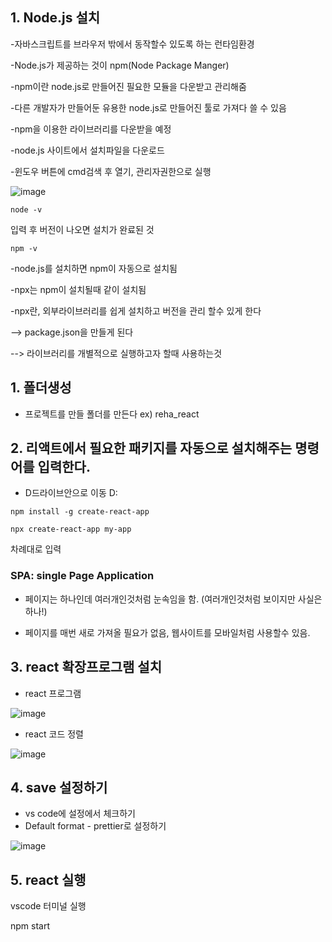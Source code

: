 ## 1. Node.js 설치

-자바스크립트를 브라우저 밖에서 동작할수 있도록 하는 런타임환경

-Node.js가 제공하는 것이 npm(Node Package Manger)

-npm이란 node.js로 만들어진 필요한 모듈을 다운받고 관리해줌

-다른 개발자가 만들어둔 유용한 node.js로 만들어진 툴로 가져다 쓸 수 있음

-npm을 이용한 라이브러리를 다운받을 예정



-node.js 사이트에서 설치파일을 다운로드

-윈도우 버튼에 cmd검색 후 열기, 관리자권한으로 실행

![image](https://github.com/OnlyREHA/React/assets/145514740/c43f0bde-94bb-43f4-9c1f-5ed49a032a65)


```
node -v 
```

입력 후 버전이 나오면 설치가 완료된 것

```
npm -v
```

-node.js를 설치하면 npm이 자동으로 설치됨

-npx는 npm이 설치될때 같이 설치됨

-npx란,  외부라이브러리를 쉽게 설치하고 버전을 관리 할수 있게 한다

-->  package.json을 만들게 된다

-->  라이브러리를 개별적으로 실행하고자 할때 사용하는것


## 1. 폴더생성

- 프로젝트를 만들 폴더를 만든다 ex) reha_react

## 2. 리액트에서 필요한 패키지를 자동으로 설치해주는 명령어를 입력한다.

- D드라이브안으로 이동 D:

```
npm install -g create-react-app
```

```
npx create-react-app my-app
```

차례대로 입력


### SPA: single Page Application

- 페이지는 하나인데 여러개인것처럼 눈속임을 함. (여러개인것처럼 보이지만 사실은 하나!)

- 페이지를 매번 새로 가져올 필요가 없음, 웹사이트를 모바일처럼 사용할수 있음.

## 3. react 확장프로그램 설치

- react 프로그램

![image](https://github.com/OnlyREHA/React/assets/145514740/d4e4fd83-0420-4a5d-85c8-0f0de704d9e0)

- react 코드 정렬
  
![image](https://github.com/OnlyREHA/React/assets/145514740/b45454cb-14bb-46b2-98d3-774a33b7eb13)

## 4. save 설정하기

- vs code에 설정에서 체크하기
- Default format - prettier로 설정하기 

![image](https://github.com/OnlyREHA/React/assets/145514740/c0831854-ee21-4623-bbc7-c09e8e698738)

## 5. react 실행

vscode 터미널 실행

npm start




















